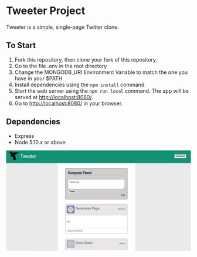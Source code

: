 # Tweeter Project

Tweeter is a simple, single-page Twitter clone.

## To Start

1. Fork this repository, then clone your fork of this repository.
2. Go to the file .env in the root directory
3. Change the MONGODB_URI Environment Variable to match the one you have in your $PATH
3. Install dependencies using the `npm install` command.
4. Start the web server using the `npm run local` command. The app will be served at <http://localhost:8080/>.
5. Go to <http://localhost:8080/> in your browser.

## Dependencies

- Express
- Node 5.10.x or above

![Alt text](/screenshots/screenshot.jpg?raw=true "Optional Title")